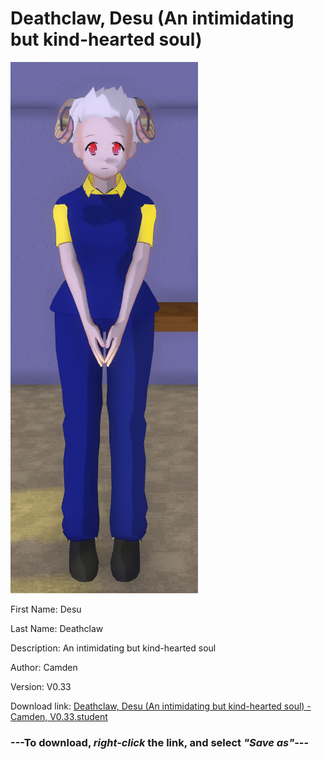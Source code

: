 # Deathclaw, Desu (An intimidating but kind-hearted soul)

<img src = "https://raw.githubusercontent.com/Arbiter1223/Daigaku-Gurashi-Custom-Students/master/Students/Files/Deathclaw%2C%20Desu%20(An%20intimidating%20but%20kind-hearted%20soul).png">

First Name: Desu

Last Name: Deathclaw

Description: An intimidating but kind-hearted soul

Author: Camden

Version: V0.33

Download link: <a href="https://raw.githubusercontent.com/Arbiter1223/Daigaku-Gurashi-Custom-Students/master/Students/Files/Deathclaw%2C%20Desu%20(An%20intimidating%20but%20kind-hearted%20soul)%20-%20Camden%2C%20V0.33.student">Deathclaw, Desu (An intimidating but kind-hearted soul) - Camden, V0.33.student</a>

### ---**To download, _right-click_ the link, and select _"Save as"_**---
